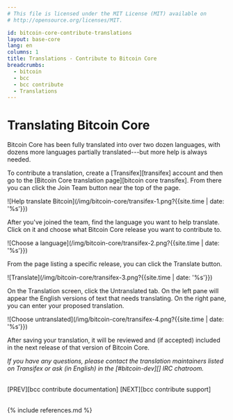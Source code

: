 ```yaml
---
# This file is licensed under the MIT License (MIT) available on
# http://opensource.org/licenses/MIT.

id: bitcoin-core-contribute-translations
layout: base-core
lang: en
columns: 1
title: Translations - Contribute to Bitcoin Core
breadcrumbs:
  - bitcoin
  - bcc
  - bcc contribute
  - Translations
---
```


<div class="hero">
<div class="container hero-container" markdown="block">

# Translating Bitcoin Core
</div>
</div>

<div class="bitcore-content">
<div class="container" markdown="block">

Bitcoin Core has been fully translated into over two dozen languages,
with dozens more languages partially translated---but more help is
always needed.

To contribute a translation, create a [Transifex][transifex] account and
then go to the [Bitcoin Core translation page][bitcoin core transifex].
From there you can click the Join Team button near the top of the page.

![Help translate Bitcoin](/img/bitcoin-core/transifex-1.png?{{site.time | date: '%s'}})

After you've joined the team, find the language you want to help
translate.  Click on it and choose what Bitcoin Core release you want to
contribute to.

![Choose a language](/img/bitcoin-core/transifex-2.png?{{site.time | date: '%s'}})

From the page listing a specific release, you can click the Translate
button.

![Translate](/img/bitcoin-core/transifex-3.png?{{site.time | date: '%s'}})

On the Translation screen, click the Untranslated tab.  On the left pane
will appear the English versions of text that needs translating.  On the
right pane, you can enter your proposed translation.

![Choose untranslated](/img/bitcoin-core/transifex-4.png?{{site.time | date: '%s'}})

After saving your translation, it will be reviewed and (if accepted)
included in the next release of that version of Bitcoin Core.

*If you have any questions, please contact the translation maintainers
listed on Transifex or ask (in English) in the [#bitcoin-dev][] IRC
chatroom.*

<br class="clear big">
<div class="prevnext" markdown="block">
[PREV][bcc contribute documentation]
[NEXT][bcc contribute support]
</div>
<br class="clear">

{% include references.md %}

</div>
</div>